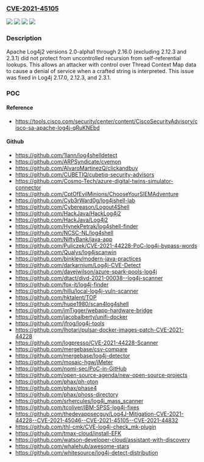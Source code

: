 ### [CVE-2021-45105](https://cve.mitre.org/cgi-bin/cvename.cgi?name=CVE-2021-45105)
![](https://img.shields.io/static/v1?label=Product&message=Apache%20Log4j2&color=blue)
![](https://img.shields.io/static/v1?label=Version&message=log4j-core%3C%202.17.0%20&color=brighgreen)
![](https://img.shields.io/static/v1?label=Vulnerability&message=CWE-20%20Improper%20Input%20Validation&color=brighgreen)
![](https://img.shields.io/static/v1?label=Vulnerability&message=CWE-674%3A%20Uncontrolled%20Recursion&color=brighgreen)

### Description

Apache Log4j2 versions 2.0-alpha1 through 2.16.0 (excluding 2.12.3 and 2.3.1) did not protect from uncontrolled recursion from self-referential lookups. This allows an attacker with control over Thread Context Map data to cause a denial of service when a crafted string is interpreted. This issue was fixed in Log4j 2.17.0, 2.12.3, and 2.3.1.

### POC

#### Reference
- https://tools.cisco.com/security/center/content/CiscoSecurityAdvisory/cisco-sa-apache-log4j-qRuKNEbd

#### Github
- https://github.com/1lann/log4shelldetect
- https://github.com/ARPSyndicate/cvemon
- https://github.com/AlvaroMartinezQ/clickandbuy
- https://github.com/CUBETIQ/cubetiq-security-advisors
- https://github.com/Cosmo-Tech/azure-digital-twins-simulator-connector
- https://github.com/CptOfEvilMinions/ChooseYourSIEMAdventure
- https://github.com/Cyb3rWard0g/log4jshell-lab
- https://github.com/Cybereason/Logout4Shell
- https://github.com/HackJava/HackLog4j2
- https://github.com/HackJava/Log4j2
- https://github.com/HynekPetrak/log4shell-finder
- https://github.com/NCSC-NL/log4shell
- https://github.com/NiftyBank/java-app
- https://github.com/Puliczek/CVE-2021-44228-PoC-log4j-bypass-words
- https://github.com/Qualys/log4jscanwin
- https://github.com/binkley/modern-java-practices
- https://github.com/darkarnium/Log4j-CVE-Detect
- https://github.com/davejwilson/azure-spark-pools-log4j
- https://github.com/dtact/divd-2021-00038--log4j-scanner
- https://github.com/fox-it/log4j-finder
- https://github.com/hillu/local-log4j-vuln-scanner
- https://github.com/hktalent/TOP
- https://github.com/hupe1980/scan4log4shell
- https://github.com/imTigger/webapp-hardware-bridge
- https://github.com/jacobalberty/unifi-docker
- https://github.com/jfrog/log4j-tools
- https://github.com/lhotari/pulsar-docker-images-patch-CVE-2021-44228
- https://github.com/logpresso/CVE-2021-44228-Scanner
- https://github.com/mergebase/csv-compare
- https://github.com/mergebase/log4j-detector
- https://github.com/mosaic-hgw/jMeter
- https://github.com/nomi-sec/PoC-in-GitHub
- https://github.com/open-source-agenda/new-open-source-projects
- https://github.com/phax/ph-oton
- https://github.com/phax/phase4
- https://github.com/phax/phoss-directory
- https://github.com/srhercules/log4j_mass_scanner
- https://github.com/tcoliver/IBM-SPSS-log4j-fixes
- https://github.com/thedevappsecguy/Log4J-Mitigation-CVE-2021-44228--CVE-2021-45046--CVE-2021-45105--CVE-2021-44832
- https://github.com/thl-cmk/CVE-log4j-check_mk-plugin
- https://github.com/tmax-cloud/install-EFK
- https://github.com/watson-developer-cloud/assistant-with-discovery
- https://github.com/whalehub/awesome-stars
- https://github.com/whitesource/log4j-detect-distribution

